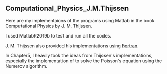 ## Computational_Physics_J.M.Thijssen
Here are my implementaions of the programs using Matlab in the book Computational Physics by J. M. Thijssen.    

I used MatlabR2019b to test and run all the codes.     

J. M. Thijssen also provided his implementations using [Fortran](https://www.cambridge.org/gb/academic/subjects/physics/mathematical-methods/computational-physics-2nd-edition?format=HB&isbn=9780521833462).

In Chapter5, I heavily took the ideas from Thijssen's implementations, especially the implementation of to solve the Poisson's equation using the Numerov algorithm.
